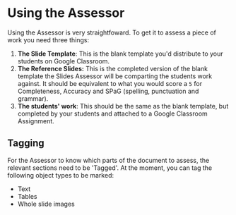 # Using the Assessor

Using the Assessor is very straightfoward. To get it to assess a piece of work you need three things:

 1. **The Slide Template**: This is the blank template you'd distribute to your students on Google Classroom.
 2. **The Reference Slides:** This is the completed version of the blank template the Slides Assessor will be comparting the students work against. It should be equivalent to what you would score a `5` for Completeness, Accuracy and SPaG (spelling, punctuation and grammar).
 3. **The students' work**: This should be the same as the blank template, but completed by your students and attached to a Google Classroom Assignment.

## Tagging

For the Assessor to know which parts of the document to assess, the relevant sections need to be 'Tagged'. At the moment, you can tag the following object types to be marked:

 - Text
 - Tables
 - Whole slide images



## 